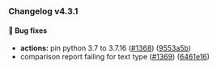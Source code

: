 ### Changelog v4.3.1


#### 🐛 Bug fixes

* **actions:** pin python 3.7 to 3.7.16 ([#1368](https://github.com/ydataai/ydata-profiling/issues/1368)) ([9553a5b](https://github.com/ydataai/ydata-profiling/commit/9553a5bad22cef0643b9c02dddf2e64d59deab8b))
* comparison report failing for text type ([#1369](https://github.com/ydataai/ydata-profiling/issues/1369)) ([6461e16](https://github.com/ydataai/ydata-profiling/commit/6461e16a300136a21dc7b0df16031023b78db7de))